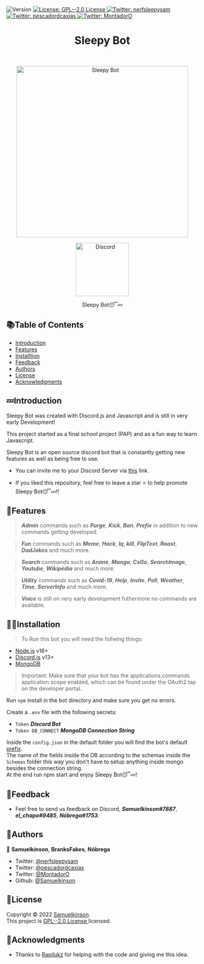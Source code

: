 <p>
  <img alt="Version" src="https://img.shields.io/badge/version-1.0.0-blue.svg?cacheSeconds=2592000" />
  <a href="https://choosealicense.com/licenses/gpl-2.0/" target="_blank">
    <img alt="License: GPL--2.0 License " src="https://img.shields.io/badge/License-GPL--2.0 License -yellow.svg" />
  </a>
  <a href="https://twitter.com/nerfsleepysam" target="_blank">
    <img alt="Twitter: nerfsleepysam" src="https://img.shields.io/twitter/follow/nerfsleepysam.svg?style=social" />
  </a>
  <a href="https://twitter.com/pescadordcaxias" target="_blank">
    <img alt="Twitter: pescadordcaxias" src="https://img.shields.io/twitter/follow/pescadordcaxias.svg?style=social" />
  </a>
  <a href="https://twitter.com/MontadorO" target="_blank">
    <img alt="Twitter: MontadorO" src="https://img.shields.io/twitter/follow/MontadorO.svg?style=social" />
  </a>
</p>

<h1 align="center"> Sleepy Bot </h1> <br>
<p align="center">
  <a href="https://discord.com/api/oauth2/authorize?client_id=863936621656932372&permissions=8&scope=bot">
    <img alt="Sleepy Bot" title="Sleepy Bot" src="https://i.pinimg.com/originals/57/f7/3c/57f73c7a5f8d65a6f2598b0f609df675.jpg" width="450">
  </a>
</p>

<p align="center">
  <a href="https://discord.com">
    <img alt="Discord" title="Discord Download" src="https://tm.ibxk.com.br/2021/05/14/14141728081248.jpg?ims=704x264" width="140">
  </a>
</p>
<p align="center">
  Sleepy Bot😴💤
</p>

<!-- START doctoc generated TOC please keep comment here to allow auto update -->
<!-- DON'T EDIT THIS SECTION, INSTEAD RE-RUN doctoc TO UPDATE -->
## 📚Table of Contents

- [Introduction](#introduction)
- [Features](#features)
- [Installtion](#installation)
- [Feedback](#feedback)
- [Authors](#authors)
- [License](#license)
- [Acknowledgments](#acknowledgments)

<!-- END doctoc generated TOC please keep comment here to allow auto update -->

## 💤Introduction
Sleepy Bot was created with Discord.js and Javascript and is still in very early Development!

This project started as a final school project (PAP) and as a fun way to learn Javascript.

Sleepy Bot is an open source discord bot that is constantly getting new features as well as being free to use.

* You can invite me to your Discord Server via [this](https://discord.com/api/oauth2/authorize?client_id=863936621656932372&permissions=8&scope=bot) link. 

* If you liked this repository, feel free to leave a star ⭐ to help promote Sleepy Bot😴💤!!

## 🎴Features

> <i><b>Admin</b></i> commands such as <i><b>Purge</b></i>, <i><b>Kick</b></i>, <i><b>Ban</b></i>, <i><b>Prefix</b></i> in addition to new commands getting developed.

> <i><b>Fun</b></i> commands such as <i><b>Meme</b></i>, <i><b>Hack</b></i>, <i><b>Iq</b></i>, <i><b>kill</b></i>, <i><b>FlipText</b></i>, <i><b>Roast</b></i>, <i><b>DadJokes</b></i> and much more.

> <i><b>Search</b></i> commands such as <i><b>Anime</b></i>, <i><b>Manga</b></i>, <i><b>CsGo</b></i>, <i><b>SearchImage</b></i>, <i><b>Youtube</b></i>, <i><b>Wikipédia</b></i> and much more.

> <i><b>Utility</b></i> commands such as <i><b>Covid-19</b></i>, <i><b>Help</b></i>, <i><b>Invite</b></i>, <i><b>Poll</b></i>, <i><b>Weather</b></i>, <i><b>Time</b></i>, <i><b>ServerInfo</b></i> and much more.

> <i><b>Voice</b></i> is still on very early development futhermore no commands are available. 

## 👩‍💻Installation

> To Run this bot you will need the follwing things:

* [Node.js](https://nodejs.org/en/) v16+
* [Discord.js](https://discord.js.org/#/) v13+
* [MongoDB](https://www.mongodb.com)

>Important: Make sure that your bot has the applications.commands application scope enabled, which can be found under the OAuth2 tap on the developer portal.

Run <code>npm</code> install in the bot directory and make sure you get no errors.

 Create a <code>.env</code> file with the following secrets: 
 * <code>Token</code>  <i>**Discord Bot**</i>
 * <code>Token DB_CONNECT</code> <i>**MongoDB Connection String**</i>

Inside the <code>config.json</code> in the default folder you will find the bot's default [prefix](https://twitter.com/nerfsleepysam/status/1487151670245085184).
<br>The name of the fields inside the DB according to the schemas inside the <code>Schemas</code> folder this way you don't have to setup anything inside mongo besides the connection string. 
<br>At the end run npm start and enjoy Sleepy Bot😴💤!

 
## 💬Feedback

* Feel free to send us feedback on Discord, <i><b>Samuelkinson#7887</b></i>, <i><b>el_chapo#9485</b></i>, <i><b>Nóbrega#1753</b></i>.

## 👤Authors
👤 **Samuelkinson**, **BranksFakes**, **Nóbrega**

* Twitter: [@nerfsleepysam](https://twitter.com/nerfsleepysam)
* Twitter: [@pescadordcaxias](https://twitter.com/pescadordcaxias)
* Twitter: [@MontadorO](https://twitter.com/MontadorO)
* Github: [@Samuelkinson](https://github.com/Samuelkinson)

## 📝License

Copyright © 2022 [Samuelkinson](https://github.com/Samuelkinson).<br />
This project is [GPL--2.0 License ](https://choosealicense.com/licenses/gpl-2.0/) licensed.

## 🤖Acknowledgments

* Thanks to [Rapilukz](https://github.com/rapilukz/) for helping with the code and giving me this idea.

